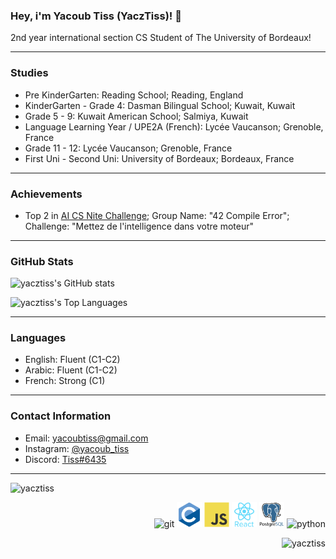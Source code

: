 <h3 align="left">Hey, i'm Yacoub Tiss (YaczTiss)! 👋</h3>
<p align="left">2nd year international section CS Student of The University of Bordeaux!</p>

---

<h3 align="left">Studies</h3>
<ul aling="left">
  <li>Pre KinderGarten: Reading School; Reading, England</li>
  <li>KinderGarten - Grade 4: Dasman Bilingual School; Kuwait, Kuwait</li>
  <li>Grade 5 - 9: Kuwait American School; Salmiya, Kuwait</li>
  <li>Language Learning Year / UPE2A (French): Lycée Vaucanson; Grenoble, France</li>
  <li>Grade 11 - 12: Lycée Vaucanson; Grenoble, France</li>
  <li>First Uni - Second Uni: University of Bordeaux; Bordeaux, France</li>
</ul>

---

<h3 align="left">Achievements</h3>
<ul aling="left">
  <li>Top 2 in <a href="https://www.nuitdelinfo.com/inscription/defis/liste">AI CS Nite Challenge</a>; Group Name: "42 Compile Error"; Challenge: "Mettez de l'intelligence dans votre moteur"</li>
</ul>

---

<h3 align="left">GitHub Stats</h3>
<p align="left">
  <img src="https://github-readme-stats.vercel.app/api?username=yacztiss&show_icons=true&theme=react" alt="yacztiss's GitHub stats" />
</p>
<p align="left">
  <img src="https://github-readme-stats.vercel.app/api/top-langs/?username=yacztiss&layout=compact&langs_count=6&theme=react" alt="yacztiss's Top Languages" />
</p>


---

<h3 align="left">Languages</h3>
<ul aling="left">
  <li>English: Fluent (C1-C2)</li>
  <li>Arabic: Fluent (C1-C2)</li>
  <li>French: Strong (C1)</li>
</ul>

---

<h3 align="left">Contact Information</h3>

<ul align="left">
  <li>Email: <a href="mailto:yacoubtiss@gmail.com">yacoubtiss@gmail.com</a></li>
  <li>Instagram: <a href="https://instagram.com/yacoub_tiss">@yacoub_tiss</a></li>
  <li>Discord: <a href="https://discordapp.com/users/Tiss#6435">Tiss#6435</a></li>
</ul>

---

<p> <img src="https://komarev.com/ghpvc/?username=yacztiss&label=Profile%20views&color=0e75b6&style=flat" alt="yacztiss" /> </p>
  
<p align="right"> <img src="https://www.vectorlogo.zone/logos/git-scm/git-scm-icon.svg" alt="git" width="40" height="40"/> <img src="https://raw.githubusercontent.com/devicons/devicon/master/icons/c/c-original.svg" alt="c" width="40" height="40"/> <img src="https://raw.githubusercontent.com/devicons/devicon/master/icons/javascript/javascript-original.svg" alt="javascript" width="40" height="40"/> <img src="https://raw.githubusercontent.com/devicons/devicon/master/icons/react/react-original-wordmark.svg" alt="react" width="40" height="40"/> <img src="https://raw.githubusercontent.com/devicons/devicon/master/icons/postgresql/postgresql-original-wordmark.svg" alt="postgresql" width="40" height="40"/> <img src="https://www.vectorlogo.zone/logos/python/python-icon.svg" alt="python" width="40" height="40"/> </a> </p>

<p><img align="right" src="https://github-readme-streak-stats.herokuapp.com/?user=yacztiss&" alt="yacztiss" /></p>
